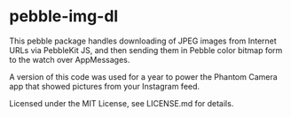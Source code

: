 pebble-img-dl
=============

This pebble package handles downloading of JPEG images from Internet URLs via PebbleKit JS,
and then sending them in Pebble color bitmap form to the watch over AppMessages.

A version of this code was used for a year to power the Phantom Camera app that showed
pictures from your Instagram feed.

Licensed under the MIT License, see LICENSE.md for details.
